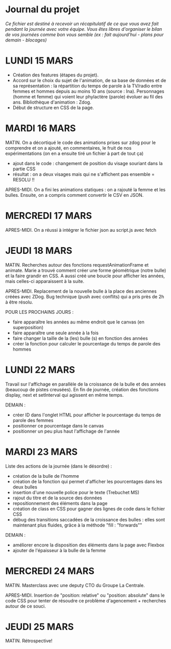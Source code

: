 # Journal du projet

*Ce fichier est destiné à recevoir un récapitulatif de ce que vous avez fait pendant la journée avec votre équipe. Vous êtes libres d'organiser le bilan de vos journées comme bon vous semble (ex : fait aujourd'hui - plans pour demain - blocages)*

# LUNDI 15 MARS

- Création des features (étapes du projet).
- Accord sur le choix du sujet de l'animation, de sa base de données et de sa représentation : la répartition du temps de parole à la TV/radio entre femmes et hommes depuis au moins 10 ans (source : Ina). Personnages (homme et femme) qui voient leur phylactère (parole) évoluer au fil des ans. Bibliothèque d'animation : Zdog.
- Début de structure en CSS de la page.

# MARDI 16 MARS

MATIN. On a décortiqué le code des animations prises sur zdog pour le comprendre et on a ajouté, en commentaires, le fruit de nos expérimentations (on en a ensuite tiré un fichier à part de tout ça)
+ ajout dans le code : changement de position du visage souriant dans la partie CSS
+ résultat : on a deux visages mais qui ne s'affichent pas ensemble = RESOLU !!

APRES-MIDI. On a fini les animations statiques : on a rajouté la femme et les bulles. Ensuite, on a compris comment convertir le CSV en JSON.

# MERCREDI 17 MARS

APRES-MIDI. On a réussi à intégrer le fichier json au script.js avec fetch

# JEUDI 18 MARS

MATIN. Recherches autour des fonctions requestAnimationFrame et animate. Marie a trouvé comment créer une forme géométrique (notre bulle) et la faire grandir en CSS. A aussi créé une boucle pour afficher les années, mais celles-ci apparaissent à la suite.

APRES-MIDI. Replacement de la nouvelle bulle à la place des anciennes créées avec ZDog. Bug technique (push avec conflits) qui a pris près de 2h à être résolu.

POUR LES PROCHAINS JOURS : 
- faire apparaître les années au même endroit que le canvas (en superposition)
- faire apparaître une seule année à la fois
- faire changer la taille de la (les) bulle (s) en fonction des années
- créer la fonction pour calculer le pourcentage du temps de parole des hommes

# LUNDI 22 MARS

Travail sur l'affichage en parallèle de la croissance de la bulle et des années (beaucoup de pistes creusées).
En fin de journée, création des fonctions display, next et setInterval qui agissent en même temps.

DEMAIN :
- créer ID dans l'onglet HTML pour afficher le pourcentage du temps de parole des femmes
- positionner ce pourcentage dans le canvas
- positionner un peu plus haut l'affichage de l'année

# MARDI 23 MARS

Liste des actions de la journée (dans le désordre) :
- création de la bulle de l'homme
- création de la fonction qui permet d'afficher les pourcentages dans les deux bulles
- insertion d'une nouvelle police pour le texte (Trebuchet MS)
- rajout du titre et de la source des données
- repositionnement des éléments dans la page
- création de class en CSS pour gagner des lignes de code dans le fichier CSS
- débug des transitions saccadées de la croissance des bulles : elles sont maintenant plus fluides, grâce à la méthode "fill : "forwards""

DEMAIN :
- améliorer encore la disposition des éléments dans la page avec Flexbox
- ajouter de l'épaisseur à la bulle de la femme

# MERCREDI 24 MARS

MATIN. Masterclass avec une deputy CTO du Groupe La Centrale.

APRES-MIDI. Insertion de "position: relative" ou "position: absolute" dans le code CSS pour tenter de résoudre ce problème d'agencement + recherches autour de ce souci.

# JEUDI 25 MARS

MATIN. Rétrospective!
